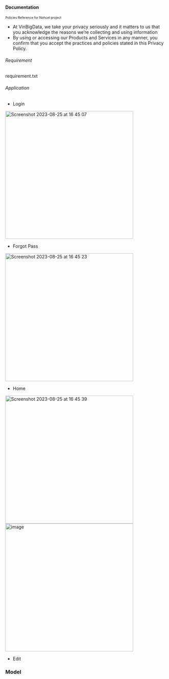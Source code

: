 <h4> Documentation </h4>

<span style="font-size: 10;">Policies Reference for Nohcel project </span>
  - At VinBigData, we take your privacy seriously and it matters to us that you acknowledge the reasons we’re collecting and using information </list>
  - By using or accessing our Products and Services in any manner, you confirm that you accept the practices and policies stated in this Privacy Policy.
</span>

<h6> Requirement </h6>
    requirement.txt

<h6> Application </h6>

- Login

<img width="400" alt="Screenshot 2023-08-25 at 16 45 07" src="https://github.com/DatMinhLeChon/NOHCEL_Qt/assets/93373784/40247891-79d7-4793-8497-8055cd06cf2a">


- Forgot Pass

<img width="400" alt="Screenshot 2023-08-25 at 16 45 23" src="https://github.com/DatMinhLeChon/NOHCEL_Qt/assets/93373784/8dd23960-45de-44d1-ad64-8b46dce2e0d8">


- Home

<img width="400" alt="Screenshot 2023-08-25 at 16 45 39" src="https://github.com/DatMinhLeChon/NOHCEL_Qt/assets/93373784/0b65e1b9-3c6f-4303-a585-84f7851e8100">

<img width="400" alt="image" src="https://github.com/DatMinhLeChon/NOHCEL_Qt/assets/93373784/1e8604be-a361-4faa-9da0-cd047a3c2287">

- Edit



### Model

